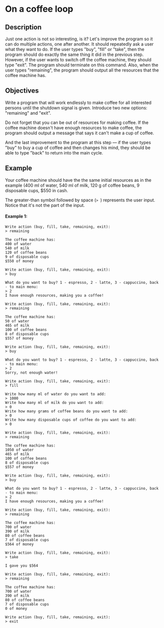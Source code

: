 # On a coffee loop
## Description

Just one action is not so interesting, is it? Let's improve the program so it can do multiple actions, one after another. It should repeatedly ask a user what they want to do. If the user types "buy", "fill" or "take", then the program should do exactly the same thing it did in the previous step. However, if the user wants to switch off the coffee machine, they should type "exit". The program should terminate on this command. Also, when the user types "remaining", the program should output all the resources that the coffee machine has.
## Objectives

Write a program that will work endlessly to make coffee for all interested persons until the shutdown signal is given. Introduce two new options: "remaining" and "exit".

Do not forget that you can be out of resources for making coffee. If the coffee machine doesn't have enough resources to make coffee, the program should output a message that says it can't make a cup of coffee.

And the last improvement to the program at this step — if the user types "buy" to buy a cup of coffee and then changes his mind, they should be able to type "back" to return into the main cycle.
## Example

Your coffee machine should have the the same initial resources as in the example (400 ml of water, 540 ml of milk, 120 g of coffee beans, 9 disposable cups, $550 in cash.

The greater-than symbol followed by space (```> ```) represents the user input. Notice that it's not the part of the input.

#### Example 1:
```
Write action (buy, fill, take, remaining, exit):
> remaining
 
The coffee machine has:
400 of water
540 of milk
120 of coffee beans
9 of disposable cups
$550 of money
 
Write action (buy, fill, take, remaining, exit):
> buy
 
What do you want to buy? 1 - espresso, 2 - latte, 3 - cappuccino, back - to main menu:
> 2
I have enough resources, making you a coffee!
 
Write action (buy, fill, take, remaining, exit):
> remaining
 
The coffee machine has:
50 of water
465 of milk
100 of coffee beans
8 of disposable cups
$557 of money
 
Write action (buy, fill, take, remaining, exit):
> buy
 
What do you want to buy? 1 - espresso, 2 - latte, 3 - cappuccino, back - to main menu:
> 2
Sorry, not enough water!
 
Write action (buy, fill, take, remaining, exit):
> fill
 
Write how many ml of water do you want to add:
> 1000
Write how many ml of milk do you want to add:
> 0
Write how many grams of coffee beans do you want to add:
> 0
Write how many disposable cups of coffee do you want to add:
> 0
 
Write action (buy, fill, take, remaining, exit):
> remaining
 
The coffee machine has:
1050 of water
465 of milk
100 of coffee beans
8 of disposable cups
$557 of money
 
Write action (buy, fill, take, remaining, exit):
> buy
 
What do you want to buy? 1 - espresso, 2 - latte, 3 - cappuccino, back - to main menu:
> 2
I have enough resources, making you a coffee!
 
Write action (buy, fill, take, remaining, exit):
> remaining
 
The coffee machine has:
700 of water
390 of milk
80 of coffee beans
7 of disposable cups
$564 of money
 
Write action (buy, fill, take, remaining, exit):
> take
 
I gave you $564
 
Write action (buy, fill, take, remaining, exit):
> remaining
 
The coffee machine has:
700 of water
390 of milk
80 of coffee beans
7 of disposable cups
0 of money
 
Write action (buy, fill, take, remaining, exit):
> exit
```
